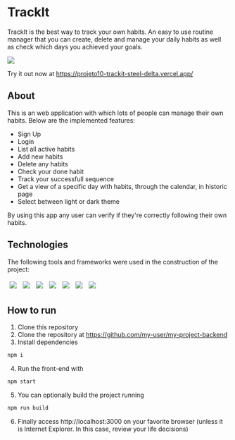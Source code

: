 # TrackIt

TrackIt is the best way to track your own habits. An easy to use routine manager that you can create, delete and manage your daily habits as well as check which days you achieved your goals. 


<img src="/src/assets/images/TrackIt.gif" />

Try it out now at https://projeto10-trackit-steel-delta.vercel.app/

## About

This is an web application with which lots of people can manage their own habits. Below are the implemented features:

- Sign Up
- Login
- List all active habits
- Add new habits
- Delete any habits
- Check your done habit
- Track your successfull sequence
- Get a view of a specific day with habits, through the calendar, in historic page
- Select between light or dark theme

By using this app any user can verify if they're correctly following their own habits.

## Technologies
The following tools and frameworks were used in the construction of the project:<br>
<p>
  <img style='margin: 5px;' src='https://img.shields.io/badge/styled-components%20-%2320232a.svg?&style=for-the-badge&color=b8679e&logo=styled-components&logoColor=%3a3a3a'>
  <img style='margin: 5px;' src='https://img.shields.io/badge/axios%20-%2320232a.svg?&style=for-the-badge&color=informational'>
  <img style='margin: 5px;' src="https://img.shields.io/badge/react-app%20-%2320232a.svg?&style=for-the-badge&color=60ddf9&logo=react&logoColor=%2361DAFB"/>
  <img style='margin: 5px;' src="https://img.shields.io/badge/react_route%20-%2320232a.svg?&style=for-the-badge&logo=react&logoColor=%2361DAFB"/>
  <img style='margin: 5px;' src="https://img.shields.io/badge/react-context%20api%20-%2320232a.svg?&style=for-the-badge&logo=react"/>
  <img style='margin: 5px;' src="https://img.shields.io/badge/react-day%20js%20-%2320232a.svg?&style=for-the-badge&logo=react"/>
  <img style='margin: 5px;' src="https://img.shields.io/badge/react-react%20calendar%20-%2320232a.svg?&style=for-the-badge&logo=react"/>
</p>

## How to run

1. Clone this repository
2. Clone the repository at https://github.com/my-user/my-project-backend
3. Install dependencies
```bash
npm i
```
4. Run the front-end with
```bash
npm start
```
5. You can optionally build the project running
```bash
npm run build
```
6. Finally access http://localhost:3000 on your favorite browser (unless it is Internet Explorer. In this case, review your life decisions)

